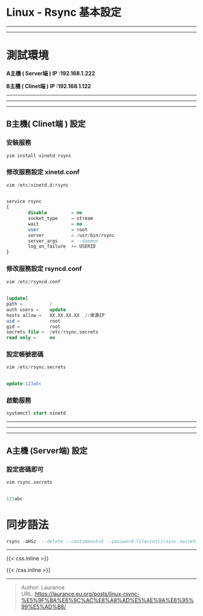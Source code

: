# Linux - Rsync 基本設定


***
***

# **測試環境**
    
**A主機 ( Server端 ) IP :192.168.1.222**
    
**B主機 ( Clinet端 ) IP :192.168.1.122**

***
***
***

## B主機( Clinet端 ) 設定

### 安裝服務

```sql
yim install xinetd rsync
```
    
### 修改服務設定 xinetd.conf

```sql
vim /etc/xinetd.d/rsync
    

service rsync
{
        disable         = no
        socket_type     = stream
        wait            = no
        user            = root
        server          = /usr/bin/rsync
        server_args     = --daemon
        log_on_failure  += USERID
}
```

### 修改服務設定 rsyncd.conf

```sql
vim /etc/rsyncd.conf
    
    
[update]
path =          /
auth users =    update
hosts allow =   XX.XX.XX.XX  //來源IP
uid =           root
gid =           root
secrets file =  /etc/rsync.secrets
read only =     no
```

### 設定帳號密碼

```sql
vim /etc/rsync.secrets
    

update:123abc

```

### 啟動服務

```sql
systemctl start xinetd
``` 

***
***
***
   
## A主機 (Server端) 設定

### 設定密碼即可

```sql
vim rsync.secrets
    

123abc
```
    
**同步語法**
=====

```sql
rsync -aHSz  --delete --contimeout=5 --password-file=/etc/rsync.secrets /hugoserver update@XX.XX.XX.XX::update
```


***

{{< css.inline >}}
<style>
.emojify {
	font-family: Apple Color Emoji, Segoe UI Emoji, NotoColorEmoji, Segoe UI Symbol, Android Emoji, EmojiSymbols;
	font-size: 2rem;
	vertical-align: middle;
}
@media screen and (max-width:650px) {
  .nowrap {
    display: block;
    margin: 25px 0;
  }
}
</style>
{{< /css.inline >}}


---

> Author: Laurance  
> URL: https://laurance.eu.org/posts/linux-rsync-%E5%9F%BA%E6%9C%AC%E8%A8%AD%E5%AE%9A%E6%95%99%E5%AD%B8/  

